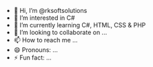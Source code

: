 - 👋 Hi, I’m @rksoftsolutions
- 👀 I’m interested in C#
- 🌱 I’m currently learning C#, HTML, CSS & PHP
- 💞️ I’m looking to collaborate on ...
- 📫 How to reach me ...
- 😄 Pronouns: ...
- ⚡ Fun fact: ...

<!---
rksoftsolutions/rksoftsolutions is a ✨ special ✨ repository because its `README.md` (this file) appears on your GitHub profile.
You can click the Preview link to take a look at your changes.
--->
